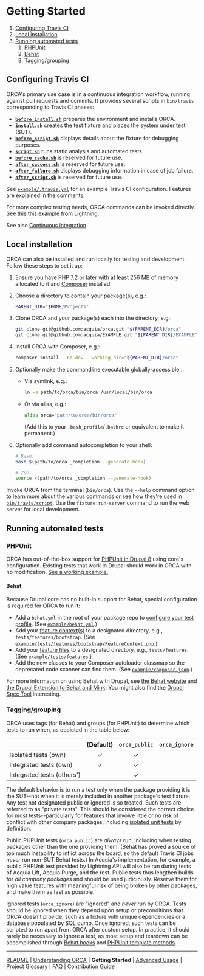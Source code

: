 # Getting Started

1. [Configuring Travis CI](#configuring-travis-ci)
1. [Local installation](#local-installation)
1. [Running automated tests](#running-automated-tests)
    1. [PHPUnit](#phpunit)
    1. [Behat](#behat)
    1. [Tagging/grouping](#tagginggrouping)

## Configuring Travis CI

ORCA's primary use case is in a continuous integration workflow, running against pull requests and commits. It provides several scripts in `bin/travis` corresponding to Travis CI phases:

* **[`before_install.sh`](../bin/travis/before_install.sh)** prepares the environment and installs ORCA.
* **[`install.sh`](../bin/travis/install.sh)** creates the test fixture and places the system under test (SUT).
* **[`before_script.sh`](../bin/travis/before_script.sh)** displays details about the fixture for debugging purposes.
* **[`script.sh`](../bin/travis/script.sh)** runs static analysis and automated tests.
* **[`before_cache.sh`](../bin/travis/before_cache.sh)** is reserved for future use.
* **[`after_success.sh`](../bin/travis/after_success.sh)** is reserved for future use.
* **[`after_failure.sh`](../bin/travis/after_failure.sh)** displays debugging information in case of job failure.
* **[`after_script.sh`](../bin/travis/after_script.sh)** is reserved for future use.

See [`example/.travis.yml`](../example/.travis.yml) for an example Travis CI configuration. Features are explained in the comments.

For more complex testing needs, ORCA commands can be invoked directly. [See this this example from Lightning.](https://github.com/acquia/lightning-core/blob/8.x-3.11/tests/travis/before_script.sh)

See also [Continuous integration](understanding-orca.md#continuous-integration).

## Local installation

ORCA can also be installed and run locally for testing and development. Follow these steps to set it up:

1. Ensure you have PHP 7.2 or later with at least 256 MB of memory allocated to it and [Composer](https://getcomposer.org) installed.

1. Choose a directory to contain your package(s), e.g.:

    ```bash
    PARENT_DIR="$HOME/Projects"
    ```

1. Clone ORCA and your package(s) each into the directory, e.g.:

    ```bash
    git clone git@github.com:acquia/orca.git "${PARENT_DIR}/orca"
    git clone git@github.com:acquia/EXAMPLE.git "${PARENT_DIR}/EXAMPLE"
    ```

1. Install ORCA with Composer, e.g.:

    ```bash
    composer install --no-dev --working-dir="${PARENT_DIR}/orca"
    ```

1. Optionally make the commandline executable globally-accessible...

    - Via symlink, e.g.:

        ```bash
        ln -s path/to/orca/bin/orca /usr/local/bin/orca
        ```

    - Or via alias, e.g.:

        ```bash
        alias orca="path/to/orca/bin/orca"
        ```

      (Add this to your `.bash_profile`/`.bashrc` or equivalent to make it permanent.)

1. Optionally add command autocompletion to your shell:

    ```bash
    # Bash:
    bash $(path/to/orca _completion --generate-hook)

    # Zsh:
    source <(path/to/orca _completion --generate-hook)
    ```

Invoke ORCA from the terminal (`bin/orca`). Use the `--help` command option to learn more about the various commands or see how they're used in [`bin/travis/script`](../bin/travis/script). Use the `fixture:run-server` command to run the web server for local development.

## Running automated tests

### PHPUnit

ORCA has out-of-the-box support for [PHPUnit in Drupal 8](https://www.drupal.org/docs/8/phpunit) using core's configuration. Existing tests that work in Drupal should work in ORCA with no modification. [See a working example.](../example/tests/src/Unit/ExampleUnitTest.php)

#### Behat

Because Drupal core has no built-in support for Behat, special configuration is required for ORCA to run it:

* Add a `behat.yml` in the root of your package repo to [configure your test profile](http://behat.org/en/latest/user_guide/configuration.html). (See [`example/behat.yml`](../example/behat.yml).)
* Add your [feature context(s)](http://behat.org/en/latest/user_guide/context.html) to a designated directory, e.g., `tests/features/bootstrap`. (See [`example/tests/features/bootstrap/FeatureContext.php`](../example/tests/features/bootstrap/FeatureContext.php).)
* Add your [feature files](http://behat.org/en/latest/user_guide/features_scenarios.html) to a designated directory, e.g., `tests/features`. (See [`example/tests/features`](../example/tests/features).)
* Add the new classes to your Composer autoloader classmap so the deprecated code scanner can find them. (See [`example/composer.json`](../example/composer.json).)

For more information on using Behat with Drupal, see [the Behat website](http://behat.org/) and [the Drupal Extension to Behat and Mink](https://behat-drupal-extension.readthedocs.io/). You might also find the [Drupal Spec Tool](https://github.com/acquia/drupal-spec-tool) interesting.

### Tagging/grouping

ORCA uses tags (for Behat) and groups (for PHPUnit) to determine which tests to run when, as depicted in the table below:

<!-- https://www.tablesgenerator.com/markdown_tables -->

|                            | (Default) | `orca_public` | `orca_ignore` |
|----------------------------|:---------:|:-------------:|:-------------:|
| Isolated tests (own)       |     ✓     |       ✓       |               |
| Integrated tests (own)     |     ✓     |       ✓       |               |
| Integrated tests (others') |           |       ✓       |               |

The default behavior is to run a test only when the package providing it is the SUT--not when it is merely included in another package's test fixture. Any test not designated public or ignored is so treated. Such tests are referred to as "private tests". This should be considered the correct choice for most tests--particularly for features that involve little or no risk of conflict with other company packages, including [isolated unit tests](http://wiki.c2.com/?UnitTestIsolation) by definition.

Public PHPUnit tests (`orca_public`) are _always_ run, including when testing packages other than the one providing them. (Behat has proved a source of too much instability to inflict across the board, so the default Travis CI jobs _never_ run non-SUT Behat tests.) In Acquia's implementation, for example, a public PHPUnit test provided by Lightning API will also be run during tests of Acquia Lift, Acquia Purge, and the rest. Public tests thus lengthen builds for _all company packages_ and should be used judiciously. Reserve them for high value features with meaningful risk of being broken by other packages, and make them as fast as possible.

Ignored tests (`orca_ignore`) are "ignored" and _never_ run by ORCA. Tests should be ignored when they depend upon setup or preconditions that ORCA doesn't provide, such as a fixture with unique dependencies or a database populated by SQL dump. Once ignored, such tests can be scripted to run apart from ORCA after custom setup. In practice, it should rarely be necessary to ignore a test, as most setup and teardown can be accomplished through [Behat hooks](http://behat.org/en/latest/user_guide/context/hooks.html) and [PHPUnit template methods](https://phpunit.de/manual/6.5/en/fixtures.html).

---

[README](README.md)
| [Understanding ORCA](understanding-orca.md)
| **Getting Started**
| [Advanced Usage](advanced-usage.md)
| [Project Glossary](glossary.md)
| [FAQ](faq.md)
| [Contribution Guide](CONTRIBUTING.md)

